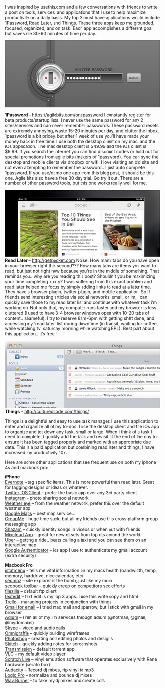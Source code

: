 I was inspired by usethis.com and a few conversations with friends to write a post on tools, services, and applications that I use to help maximize productivity on a daily basis. My top 3 must have applications would include 1Password, Read Later, and Things. These three apps keep me grounded, focused, organized, and on task. Each app accomplishes a different goal but saves me 30-60 minutes of time per day..

<!-- more -->

![](/assets/img/uploads/2012/09/1password-make-kenny-save-time.jpg)

<strong>1Password</strong> – https://agilebits.com/onepassword
I constantly register for beta products/startup lists. I never use the same password for any 2 sites/services and can never remember passwords. These password resets are extremely annoying, waste 15-20 minutes per day, and clutter the inbox. 1password is a bit pricey, but after 1 week of use you’ll have made your money back in free time. I use both the desktop client on my mac, and the iOs application. The mac desktop client is $49.99 and the iOs client is $9.99. If you search the internet you can find discount codes or hold out for special promotions from agile bits (makers of 1password). You can sync the desktop and mobile clients via dropbox or wifi. I love visiting an old site and not even attempting to remember the password.. I just auto complete 1password. If you use/demo one app from this blog post, it should be this one. Agile bits also have a free 30 day trial. Go try it out. There are a number of other password tools, but this one works really well for me.

![](/assets/img/uploads/2012/09/readlate-make-kenny-not-get-distracted.jpg)
<strong>Read Later</strong> – http://getpocket.com
Noise. How many tabs do you have open in your browser right this second??? How many tabs are items you want to read, but just not right now because you’re in the middle of something. That reminds you.. why are you reading this post? Shouldn’t you be maximizing your time completing x or y? I was suffering from this exact problem and read later helped me focus by simply adding links to read at a later time. They have a browser plugin, twitter plugin, and mobile application. So if friends send interesting articles via social networks, email, or im, I can quickly save those to my read later list and continue with whatever task i’m working on. Not only that, my computer runs faster and my browser is less cluttered (I used to have 3-4 browser windows open with 10-20 tabs of content.. shameful). I try to reserve 8am-6pm with getting sh#t done, and accessing my ‘read later’ list during downtime (in transit, waiting for coffee, while watching tv, saturday morning while watching EPL). Best part about this application.. it’s free!!


![](/assets/img/uploads/2012/09/things-app-make-kenny-productive.jpg)
<strong>Things</strong> – http://culturedcode.com/things/

Things is a delightful and easy to use task manager. I use this application to enter and organize all of my to-dos. I use the desktop client and the iOs app to organize and jot down any task, small or large. When I think of a task I need to complete, I quickly add the task and revisit at the end of the day to ensure it has been tagged properly and marked with an appropriate due date. This is a paid application but combining read later and things, I have increased my productivity 10x.


Here are some other applications that see frequent use on both my iphone 4s and macbook pro:

<p><strong>iPhone</strong><br />
<a href="http://evernote.com/" rel="nofollow">Evernote</a> &#8211; tag specific items. This is more powerful than read later. Great for tagging designs or ideas or whatever.<br />
<a href="http://itunes.apple.com/us/app/twitter/id333903271?mt=8" rel="nofollow">Twitter IOS Client</a> &#8211; prefer the basic app over any 3rd party client<br />
<a href="http://instagram.com/" rel="nofollow">Instagram</a> &#8211; photo sharing social network<br />
<a href="http://www.theweathernetwork.com/weatherapps/weathereye_iphone" rel="nofollow">Weather eye</a> &#8211; from the weather network, prefer this over the default weather app<br />
<a href="http://www.apple.com/iphone/built-in-apps/maps-compass.html" rel="nofollow">Google Maps</a> &#8211; best map service&#8230;<br />
<a href="http://groupme.com/" rel="nofollow">GroupMe</a> &#8211; huge time suck, but all my friends use this cross platform group messaging app<br />
<a href="http://www.shazam.com/" rel="nofollow">Shazam</a> &#8211; quickly identity songs in videos or when out with friends<br />
<a href="http://www.mixcloud.com/iphone/" rel="nofollow">Mixcloud App</a> &#8211; great for new dj sets from top djs around the world<br />
<a href="https://www.uber.com/" rel="nofollow">Uber</a> &#8211; getting a ride.. beats calling a taxi and you can see them on an interactive map<br />
<a href="http://support.google.com/accounts/bin/answer.py?hl=en&amp;answer=1066447" rel="nofollow">Google Authenticator</a> &#8211; ios app I use to authenticate my gmail account (extra security)</p>
<p><strong>Macbook Pro</strong><br />
<a href="http://bjango.com/mac/istatmenus/" rel="nofollow">istatmenu</a> &#8211; tells me vital information on my macs health (bandwidth, temp, memory, harddrive, nice calendar, etc)<br />
<a href="http://seomoz.org" rel="nofollow">seomoz</a> &#8211; site explorer is the bomb, just like my mom<br />
<a href="http://tools.seobook.com/seo-toolbar/" rel="nofollow">seobook toolbar</a> &#8211; quickly creep on competitors seo efforts<br />
<a href="http://filezilla-project.org/" rel="nofollow">filezilla</a> &#8211; default ftp client<br />
<a href="http://en.wikipedia.org/wiki/TextEdit" rel="nofollow">textedit</a> &#8211; text edit is my top 3 apps. I use this write copy and html<br />
<a href="https://trello.com/" rel="nofollow">Trello</a> &#8211; managing projects in conjunction with things<br />
<a href="http://google.com/mail" rel="nofollow">Gmail for email</a> &#8211; I tried mac mail and sparrow, but I stick with gmail in my browser<br />
<a href="http://adium.im/" rel="nofollow">Adium</a> &#8211; I run all of my i&#8217;m services through adium (@hotmail, @gmail, @mydomains)<br />
<a href="http://www.skype.com/" rel="nofollow">Skype</a> &#8211; video and audio calls<br />
<a href="http://www.omnigroup.com/products/omnigraffle/" rel="nofollow">Omnigraffle</a> &#8211; quickly building wireframes<br />
<a href="http://www.photoshop.com/" rel="nofollow">Photoshop</a> &#8211; creating and editing photos and designs<br />
<a href="http://skitch.com/" rel="nofollow">Skitch</a> &#8211; quickly adding notes for screenshots<br />
<a href="http://www.transmissionbt.com/" rel="nofollow">Transmission</a> &#8211; default torrent app<br />
<a href="http://www.videolan.org/vlc/index.html" rel="nofollow">VLC</a> &#8211; my default video player<br />
<a href="http://serato.com/scratchlive" rel="nofollow">Scratch Live</a> &#8211; vinyl emulation software that operates exclusively with Rane hardware (serato box)<br />
<a href="http://audacity.sourceforge.net/" rel="nofollow">Audacity</a> &#8211; Record dj mixes, rip vinyl to mp3<br />
<a href="http://www.apple.com/logicpro/" rel="nofollow">Logic Pro</a> &#8211; normalize and bounce dj mixes<br />
<a href="http://en.wikipedia.org/wiki/WaveBurner" rel="nofollow">Wav Burner</a> &#8211; to take my dj mixes and create cd&#8217;s</p>


